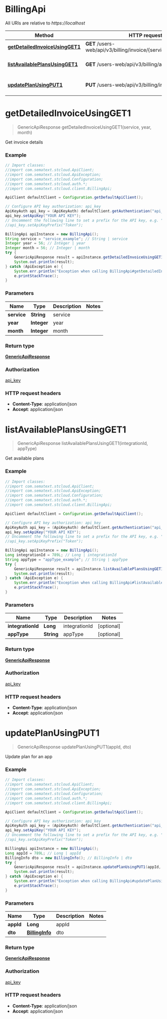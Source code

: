 # BillingApi

All URIs are relative to *https://localhost*

Method | HTTP request | Description
------------- | ------------- | -------------
[**getDetailedInvoiceUsingGET1**](BillingApi.md#getDetailedInvoiceUsingGET1) | **GET** /users-web/api/v3/billing/invoice/{service}/{year}/{month} | Get invoice details
[**listAvailablePlansUsingGET1**](BillingApi.md#listAvailablePlansUsingGET1) | **GET** /users-web/api/v3/billing/availablePlans | Get available plans
[**updatePlanUsingPUT1**](BillingApi.md#updatePlanUsingPUT1) | **PUT** /users-web/api/v3/billing/info/{appId} | Update plan for an app


<a name="getDetailedInvoiceUsingGET1"></a>
# **getDetailedInvoiceUsingGET1**
> GenericApiResponse getDetailedInvoiceUsingGET1(service, year, month)

Get invoice details

### Example
```java
// Import classes:
//import com.sematext.stcloud.ApiClient;
//import com.sematext.stcloud.ApiException;
//import com.sematext.stcloud.Configuration;
//import com.sematext.stcloud.auth.*;
//import com.sematext.stcloud.client.BillingApi;

ApiClient defaultClient = Configuration.getDefaultApiClient();

// Configure API key authorization: api_key
ApiKeyAuth api_key = (ApiKeyAuth) defaultClient.getAuthentication("api_key");
api_key.setApiKey("YOUR API KEY");
// Uncomment the following line to set a prefix for the API key, e.g. "Token" (defaults to null)
//api_key.setApiKeyPrefix("Token");

BillingApi apiInstance = new BillingApi();
String service = "service_example"; // String | service
Integer year = 56; // Integer | year
Integer month = 56; // Integer | month
try {
    GenericApiResponse result = apiInstance.getDetailedInvoiceUsingGET1(service, year, month);
    System.out.println(result);
} catch (ApiException e) {
    System.err.println("Exception when calling BillingApi#getDetailedInvoiceUsingGET1");
    e.printStackTrace();
}
```

### Parameters

Name | Type | Description  | Notes
------------- | ------------- | ------------- | -------------
 **service** | **String**| service |
 **year** | **Integer**| year |
 **month** | **Integer**| month |

### Return type

[**GenericApiResponse**](GenericApiResponse.md)

### Authorization

[api_key](../README.md#api_key)

### HTTP request headers

 - **Content-Type**: application/json
 - **Accept**: application/json

<a name="listAvailablePlansUsingGET1"></a>
# **listAvailablePlansUsingGET1**
> GenericApiResponse listAvailablePlansUsingGET1(integrationId, appType)

Get available plans

### Example
```java
// Import classes:
//import com.sematext.stcloud.ApiClient;
//import com.sematext.stcloud.ApiException;
//import com.sematext.stcloud.Configuration;
//import com.sematext.stcloud.auth.*;
//import com.sematext.stcloud.client.BillingApi;

ApiClient defaultClient = Configuration.getDefaultApiClient();

// Configure API key authorization: api_key
ApiKeyAuth api_key = (ApiKeyAuth) defaultClient.getAuthentication("api_key");
api_key.setApiKey("YOUR API KEY");
// Uncomment the following line to set a prefix for the API key, e.g. "Token" (defaults to null)
//api_key.setApiKeyPrefix("Token");

BillingApi apiInstance = new BillingApi();
Long integrationId = 789L; // Long | integrationId
String appType = "appType_example"; // String | appType
try {
    GenericApiResponse result = apiInstance.listAvailablePlansUsingGET1(integrationId, appType);
    System.out.println(result);
} catch (ApiException e) {
    System.err.println("Exception when calling BillingApi#listAvailablePlansUsingGET1");
    e.printStackTrace();
}
```

### Parameters

Name | Type | Description  | Notes
------------- | ------------- | ------------- | -------------
 **integrationId** | **Long**| integrationId | [optional]
 **appType** | **String**| appType | [optional]

### Return type

[**GenericApiResponse**](GenericApiResponse.md)

### Authorization

[api_key](../README.md#api_key)

### HTTP request headers

 - **Content-Type**: application/json
 - **Accept**: application/json

<a name="updatePlanUsingPUT1"></a>
# **updatePlanUsingPUT1**
> GenericApiResponse updatePlanUsingPUT1(appId, dto)

Update plan for an app

### Example
```java
// Import classes:
//import com.sematext.stcloud.ApiClient;
//import com.sematext.stcloud.ApiException;
//import com.sematext.stcloud.Configuration;
//import com.sematext.stcloud.auth.*;
//import com.sematext.stcloud.client.BillingApi;

ApiClient defaultClient = Configuration.getDefaultApiClient();

// Configure API key authorization: api_key
ApiKeyAuth api_key = (ApiKeyAuth) defaultClient.getAuthentication("api_key");
api_key.setApiKey("YOUR API KEY");
// Uncomment the following line to set a prefix for the API key, e.g. "Token" (defaults to null)
//api_key.setApiKeyPrefix("Token");

BillingApi apiInstance = new BillingApi();
Long appId = 789L; // Long | appId
BillingInfo dto = new BillingInfo(); // BillingInfo | dto
try {
    GenericApiResponse result = apiInstance.updatePlanUsingPUT1(appId, dto);
    System.out.println(result);
} catch (ApiException e) {
    System.err.println("Exception when calling BillingApi#updatePlanUsingPUT1");
    e.printStackTrace();
}
```

### Parameters

Name | Type | Description  | Notes
------------- | ------------- | ------------- | -------------
 **appId** | **Long**| appId |
 **dto** | [**BillingInfo**](BillingInfo.md)| dto |

### Return type

[**GenericApiResponse**](GenericApiResponse.md)

### Authorization

[api_key](../README.md#api_key)

### HTTP request headers

 - **Content-Type**: application/json
 - **Accept**: application/json

